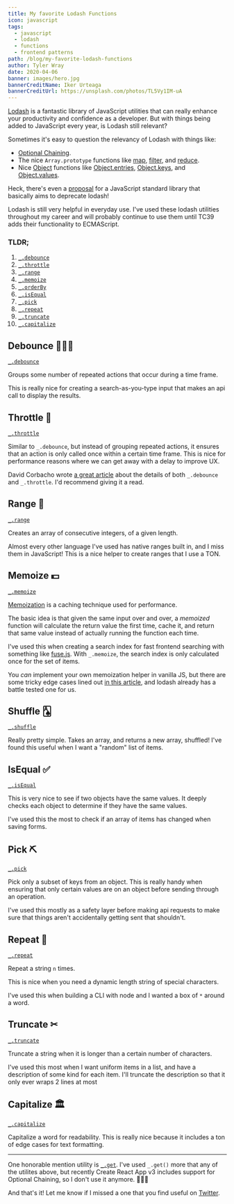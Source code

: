 ```yaml
---
title: My favorite Lodash Functions
icon: javascript
tags:
  - javascript
  - lodash
  - functions
  - frontend patterns
path: /blog/my-favorite-lodash-functions
author: Tyler Wray
date: 2020-04-06
banner: images/hero.jpg
bannerCreditName: Iker Urteaga
bannerCreditUrl: https://unsplash.com/photos/TL5Vy1IM-uA
---
```


[Lodash](https://lodash.com) is a fantastic library of JavaScript utilities that can really enhance your productivity and confidence as a developer. But with things being added to JavaScript every year, is Lodash still relevant?

Sometimes it's easy to question the relevancy of Lodash with things like:

- [Optional Chaining](https://developer.mozilla.org/en-US/docs/Web/JavaScript/Reference/Operators/Optional_chaining).
- The nice `Array.prototype` functions like [map](https://developer.mozilla.org/en-US/docs/Web/JavaScript/Reference/Global_Objects/Array/map), [filter](https://developer.mozilla.org/en-US/docs/Web/JavaScript/Reference/Global_Objects/Array/filter), and [reduce](https://developer.mozilla.org/en-US/docs/Web/JavaScript/Reference/Global_Objects/Array/reduce).
- Nice [Object](https://developer.mozilla.org/en-US/docs/Web/JavaScript/Reference/Global_Objects/Object) functions like [Object.entries](https://developer.mozilla.org/en-US/docs/Web/JavaScript/Reference/Global_Objects/Object/entries), [Object.keys](https://developer.mozilla.org/en-US/docs/Web/JavaScript/Reference/Global_Objects/Object/keys), and [Object.values](https://developer.mozilla.org/en-US/docs/Web/JavaScript/Reference/Global_Objects/Object/values).

Heck, there's even a [proposal](https://github.com/tc39/proposal-javascript-standard-library) for a JavaScript standard library that basically aims to deprecate lodash!

Lodash is still very helpful in everyday use. I've used these lodash utilities throughout my career and will probably continue to use them until TC39 adds their functionality to ECMAScript.

### TLDR;

1. [`_.debounce`](https://lodash.com/docs#debounce)
1. [`_.throttle`](https://lodash.com/docs#throttle)
1. [`_.range`](https://lodash.com/docs#range)
1. [`_.memoize`](https://lodash.com/docs#memoize)
1. [`_.orderBy`](https://lodash.com/docs#orderBy)
1. [`_.isEqual`](https://lodash.com/docs#isEqual)
1. [`_.pick`](https://lodash.com/docs#pick)
1. [`_.repeat`](https://lodash.com/docs#repeat)
1. [`_.truncate`](https://lodash.com/docs#truncate)
1. [`_.capitalize`](https://lodash.com/docs#capitalize)

## Debounce ⛹🏻‍♂️

[`_.debounce`](https://lodash.com/docs#debounce)

Groups some number of repeated actions that occur during a time frame.

This is really nice for creating a search-as-you-type input that makes an api call to display the results.

## Throttle 🚙

[`_.throttle`](https://lodash.com/docs#throttle)

Similar to `_.debounce`, but instead of grouping repeated actions, it ensures that an action is only called once within a certain time frame. This is nice for performance reasons where we can get away with a delay to improve UX.

David Corbacho wrote [a great article](https://css-tricks.com/debouncing-throttling-explained-examples/) about the details of both `_.debounce` and `_.throttle`. I'd recommend giving it a read.

## Range 🚜

[`_.range`](https://lodash.com/docs#range)

Creates an array of consecutive integers, of a given length.

Almost every other language I've used has native ranges built in, and I miss them in JavaScript! This is a nice helper to create ranges that I use a TON.

## Memoize 💵

[`_.memoize`](https://lodash.com/docs#memoize)

[Memoization](https://en.wikipedia.org/wiki/Memoization) is a caching technique used for performance.

The basic idea is that given the same input over and over, a _memoized_ function will calculate the return value the first time, cache it, and return that same value instead of actually running the function each time.

I've used this when creating a search index for fast frontend searching with something like [fuse.js](https://fusejs.io/). With `_.memoize`, the search index is only calculated once for the set of items.

You _can_ implement your own memoization helper in vanilla JS, but there are some tricky edge cases lined out [in this article](https://www.sitepoint.com/implementing-memoization-in-javascript/), and lodash already has a battle tested one for us.

## Shuffle 🂡

[`_.shuffle`](https://lodash.com/docs#shuffle)

Really pretty simple. Takes an array, and returns a new array, shuffled! I've found this useful when I want a "random" list of items.

## IsEqual ✅

[`_.isEqual`](https://lodash.com/docs#isEqual)

This is very nice to see if two objects have the same values. It deeply checks each object to determine if they have the same values.

I've used this the most to check if an array of items has changed when saving forms.

## Pick ⛏

[`_.pick`](https://lodash.com/docs#pick)

Pick only a subset of keys from an object. This is really handy when ensuring that only certain values are on an object before sending through an operation.

I've used this mostly as a safety layer before making api requests to make sure that things aren't accidentally getting sent that shouldn't.

## Repeat 🔁

[`_.repeat`](https://lodash.com/docs#repeat)

Repeat a string `n` times.

This is nice when you need a dynamic length string of special characters.

I've used this when building a CLI with node and I wanted a box of `*` around a word.

## Truncate ✂

[`_.truncate`](https://lodash.com/docs#truncate)

Truncate a string when it is longer than a certain number of characters.

I've used this most when I want uniform items in a list, and have a description of some kind for each item. I'll truncate the description so that it only ever wraps 2 lines at most

## Capitalize 🏛

[`_.capitalize`](https://lodash.com/docs#capitalize)

Capitalize a word for readability. This is really nice because it includes a ton of edge cases for text formatting.

---

One honorable mention utility is [`_.get`](https://lodash.com/docs#get). I've used `_.get()` more that any of the utilites above, but recently
Create React App v3 includes support for Optional Chaining, so I don't use it anymore. 🤷🏻‍♂️

And that's it! Let me know if I missed a one that you find useful on [Twitter](https://twitter.com/wray_tw).

